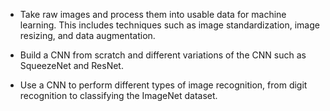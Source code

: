* Take raw images and process them into usable data for machine learning. This includes techniques such as image standardization, image resizing, and data augmentation.

* Build a CNN from scratch and different variations of the CNN such as SqueezeNet and ResNet.

* Use a CNN to perform different types of image recognition, from digit recognition to classifying the ImageNet dataset.
